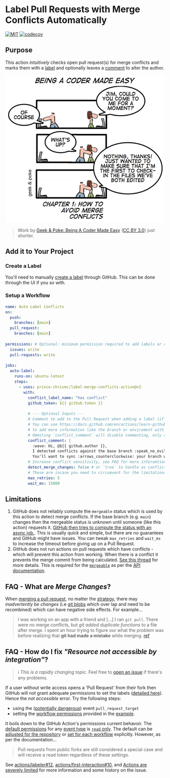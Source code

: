 # Label Pull Requests with Merge Conflicts Automatically

[![MIT](https://img.shields.io/github/license/prince-chrismc/label-merge-conflicts-action)](https://github.com/prince-chrismc/label-merge-conflicts-action/blob/main/LICENSE)
[![codecov](https://img.shields.io/codecov/c/github/prince-chrismc/label-merge-conflicts-action)](https://codecov.io/gh/prince-chrismc/label-merge-conflicts-action)

## Purpose

This action _intuitively_ checks open pull request(s) for merge conflicts and marks them with a [label][label-guide] and optionally leaves a [comment][pr-comments] to alter the author.

[label-guide]: https://guides.github.com/features/issues/#filtering
[pr-comments]: https://docs.github.com/en/github/collaborating-with-pull-requests/reviewing-changes-in-pull-requests/commenting-on-a-pull-request#about-pull-request-comments

![comic](https://github.com/prince-chrismc/label-merge-conflicts-action/blob/main/.github/label-merge-conflicts.png?raw=true)

> Work by [Geek & Poke: Being A Coder Made Easy](https://geek-and-poke.com/geekandpoke/2010/10/21/being-a-code-made-easy-chapter-1.html) ([CC BY 3.0](https://creativecommons.org/licenses/by/3.0/)) just shorter.

## Add it to Your Project

### Create a Label

You'll need to manually [create a label][create-label] through GitHub. This can be done through the UI if you so with.

[create-label]: https://docs.github.com/en/issues/using-labels-and-milestones-to-track-work/managing-labels#creating-a-label

### Setup a Workflow

```yml
name: Auto Label Conflicts
on:
  push:
    branches: [main]
  pull_request:
    branches: [main]

permissions: # Optional: minimum permission required to add labels or comments
  issues: write
  pull-requests: write

jobs:
  auto-label:
    runs-on: ubuntu-latest
    steps:
      - uses: prince-chrismc/label-merge-conflicts-action@v2
        with:
          conflict_label_name: "has conflict"
          github_token: ${{ github.token }}
          
          # --- Optional Inputs ---
          # Comment to add to the Pull Request when adding a label (if there's a label no comment will be added)
          # You can use https://docs.github.com/en/actions/learn-github-actions/contexts
          # to add more information like the branch or enviroment with expressions in the comment
          # Ommiting `conflict_comment` will disable commenting, only a label will be applied
          conflict_comment: |
            :wave: Hi, @${{ github.author }},
            I detected conflicts against the base branch :speak_no_evil:
            You'll want to sync :arrows_counterclockwise: your branch with upstream!
          # Increase conflict sensitivity, see FAQ for more inforamtion
          detect_merge_changes: false # or `true` to handle as conflicts
          # These are incase you need to circumvent for the limitations described below
          max_retries: 5
          wait_ms: 15000
```

## Limitations

1. GitHub does not reliably compute the `mergeable` status which is used by this action to detect merge conflicts.
If the base branch (e.g. `main`) changes then the mergeable status is unknown until someone (like this action) requests it.
[GitHub then tries to compute the status with an async job.](https://stackoverflow.com/a/30620973). This is usually quick
and simple, but there are no guarantees and GitHub might have issues. You can tweak `max_retries` and `wait_ms` to increase
the timeout before giving up on a Pull Request.
2. GitHub does not run actions on pull requests which have conflicts - which will prevent this action from working.
When there is a conflict it prevents the merge commit from being calculated.
[See this thread](https://github.community/t/run-actions-on-pull-requests-with-merge-conflicts/17104) for more details.
This is required for the [`mergeable`](https://docs.github.com/en/graphql/reference/enums#mergeablestate) as per the 
[API documentation](https://docs.github.com/en/rest/reference/pulls#get-a-pull-request).

## FAQ - What are _Merge Changes_?

When [merging a pull request](https://docs.github.com/en/github/collaborating-with-issues-and-pull-requests/about-pull-request-merges), no matter the
[strategy](https://git-scm.com/docs/merge-strategies), there may _inadvertently be changes_ (i.e
[git blobs](https://git-scm.com/book/en/v2/Git-Internals-Git-Objects) which over lap and need to be recombined) which can have negative side effects. For example...

> I was working on an app with a friend and [...] I ran `git pull`. There were no merge conflicts, but _git added duplicate functions_ to a file after merge.
> I spent an hour trying to figure our what the problem was before realizing that **git had made a mistake** while merging.
> [ref](https://news.ycombinator.com/item?id=9871042)

## FAQ - How do I fix _"Resource not accessible by integration"_?

> ℹ️ _This is a rapidly changing topic_. Feel free to [open an issue](https://github.com/prince-chrismc/label-merge-conflicts-action/issues/new?title=Question:%20Permissions&labels=help%20wanted) if there's any problems.

If a user without write access opens a 'Pull Request' from their fork then GitHub will not grant adequate permissions to set the labels
([detailed here](https://github.blog/changelog/2021-04-20-github-actions-control-permissions-for-github_token/#setting-permissions-in-the-workflow)).
Hence the _not accessible_ error. Try the following steps:

* using the ([potentially dangerous](https://securitylab.github.com/research/github-actions-preventing-pwn-requests/)) event `pull_request_target`
* setting the [workflow permissions](https://github.blog/changelog/2021-04-20-github-actions-control-permissions-for-github_token/) provided in the
[example](#setup-a-workflow).

It boils down to the GitHub Action's permissions current behavoir.
The [default permissions](https://docs.github.com/en/actions/reference/authentication-in-a-workflow#permissions-for-the-github_token) for any
[event type](https://docs.github.com/en/actions/reference/events-that-trigger-workflows) is
[`read` only](https://docs.github.com/en/actions/reference/authentication-in-a-workflow#permissions-for-the-github_token). The default can be
[adjusted for the repository](https://docs.github.com/en/github/administering-a-repository/disabling-or-limiting-github-actions-for-a-repository) or
[set for each workflow](https://github.blog/changelog/2021-04-20-github-actions-control-permissions-for-github_token/) explicitly. However, as per the documentation...

> Pull requests from public forks are still considered a special case and will receive a read token regardless of these settings.

See [actions/labeler#12](https://github.com/actions/labeler/issues/12), [actions/first-interaction#10](https://github.com/actions/first-interaction/issues/10), and [Actions are severely limited](https://github.community/t/github-actions-are-severely-limited-on-prs/18179#M9249) for more information and some history on the issue.

